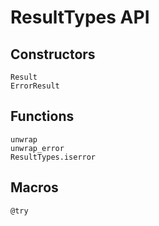 # ResultTypes API

## Constructors

```@docs
Result
ErrorResult
```

## Functions

```@docs
unwrap
unwrap_error
ResultTypes.iserror
```

## Macros

```@docs
@try
```
